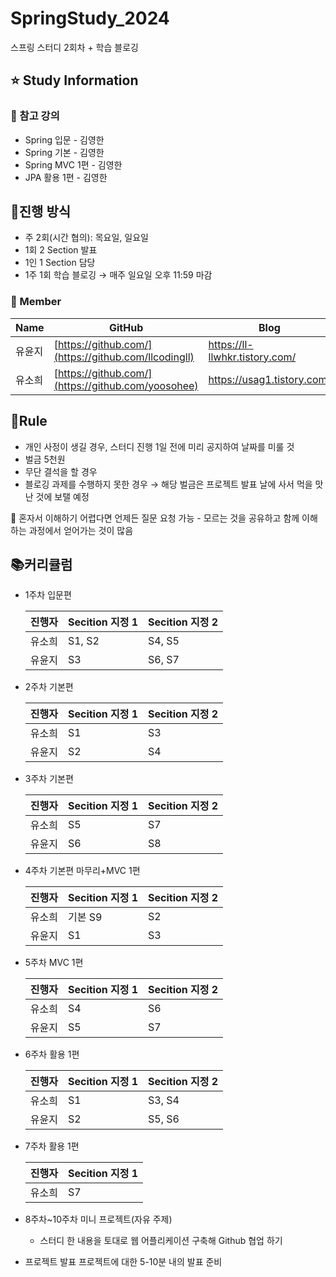 # SpringStudy_2024
스프링 스터디 2회차 + 학습 블로깅

## ⭐ Study Information
### 🔴 참고 강의
- Spring 입문 - 김영한
- Spring 기본 - 김영한
- Spring MVC 1편 - 김영한
- JPA 활용 1편 - 김영한

## 📌진행 방식
- 주 2회(시간 협의): 목요일, 일요일
- 1회 2 Section 발표
- 1인 1 Section 담당
- 1주 1회 학습 블로깅
→ 매주 일요일 오후 11:59 마감

### 👥 Member
| Name | GitHub | Blog | Role |
| --- | --- | --- | --- |
| 유윤지 | [https://github.com/](https://github.com/llcodingll) | https://ll-llwhkr.tistory.com/ | 리더 |
| 유소희 | [https://github.com/](https://github.com/yoosohee) | https://usag1.tistory.com/ | 멤버 |

## 🤙Rule

- 개인 사정이 생길 경우, 스터디 진행 1일 전에 미리 공지하여 날짜를 미룰 것
- 벌금 5천원
- 무단 결석을 할 경우
- 블로깅 과제를 수행하지 못한 경우
→ 해당 벌금은 프로젝트 발표 날에 사서 먹을 맛난 것에 보탤 예정

<aside>
🥕 혼자서 이해하기 어렵다면 언제든 질문 요청 가능
- 모르는 것을 공유하고 함께 이해하는 과정에서 얻어가는 것이 많음
</aside>

## 📚커리큘럼

- 1주차
    입문편
    
    | 진행자 | Secition 지정 1 | Secition 지정 2 |
    | --- | --- | --- |
    | 유소희 | S1, S2 | S4, S5 |
    | 유윤지 | S3 | S6, S7 |
  
- 2주차
    기본편
    
    | 진행자 | Secition 지정 1 | Secition 지정 2 |
    | --- | --- | --- |
    | 유소희 | S1 | S3 |
    | 유윤지 | S2 | S4 |
  
- 3주차
    기본편
    
    | 진행자 | Secition 지정 1 | Secition 지정 2 |
    | --- | --- | --- |
    | 유소희 | S5 | S7 |
    | 유윤지 | S6 | S8 |
  
- 4주차
    기본편 마무리+MVC 1편
    
    | 진행자 | Secition 지정 1 | Secition 지정 2 |
    | --- | --- | --- |
    | 유소희 | 기본 S9 | S2 |
    | 유윤지 | S1 | S3 |
  
- 5주차
    MVC 1편
    
    | 진행자 | Secition 지정 1 | Secition 지정 2 |
    | --- | --- | --- |
    | 유소희 | S4 | S6 |
    | 유윤지 | S5 | S7 |
  
- 6주차
    활용 1편
    
    | 진행자 | Secition 지정 1 | Secition 지정 2 |
    | --- | --- | --- |
    | 유소희 | S1 | S3, S4 |
    | 유윤지 | S2 | S5, S6 |
  
- 7주차
    활용 1편
    
    | 진행자 | Secition 지정 1 |
    | --- | --- |
    | 유소희 | S7 |
  
- 8주차~10주차
    미니 프로젝트(자유 주제)
    - 스터디 한 내용을 토대로 웹 어플리케이션 구축해 Github 협업 하기
    
- 프로젝트 발표
    프로젝트에 대한 5-10분 내의 발표 준비
